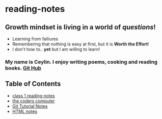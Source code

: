 # reading-notes


## Growth mindset is living in a world of *questions*!
- Learning from failiures 
- Remembering that nothing is easy at first, but it is **Worth the Effort**!
- I don't how to.. **yet** but I am willing to learn!


### My name is Ceylin. I enjoy writing poems, cooking and reading books. [Git Hub](https://github.com/CeylinBrooks)

## Table of Contents 
- [class 1 reading notes](class1.md)
- [the coders computer](the-coders-computer.md)
- [Git Tutorial Notes](gitintro.md)
- [HTML notes](html-notes.md)


